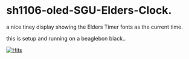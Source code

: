 # sh1106-oled-SGU-Elders-Clock.
a nice tiney display showing the Elders Timer fonts as the current time. 

this is setup and running on a beaglebon black..


[![Hits](https://hits.sh/github.com/MilesBDyson/sh1106-oled-SGU-Elders-Clock.svg)](https://hits.sh/github.com/MilesBDyson/sh1106-oled-SGU-Elders-Clock/)
